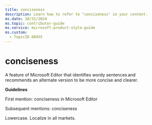 ```yaml
---
title: conciseness
description: Learn how to refer to "conciseness" in your content.
ms.date: 10/31/2024
ms.topic: contributor-guide
ms.service: microsoft-product-style-guide
ms.custom:
  - TopicID 60455
---
```



# conciseness

A feature of Microsoft Editor that identifies wordy sentences and recommends an alternate version to be more concise and clearer.

**Guidelines**

First mention: conciseness in Microsoft Editor  

Subsequent mentions: conciseness  

Lowercase. Localize in all markets.  

